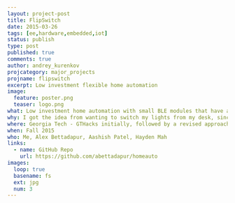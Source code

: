 ```yaml
---
layout: project-post
title: FlipSwitch
date: 2015-03-26 
tags: [ee,hardware,embedded,iot]
status: publish
type: post
published: true
comments: true
author: andrey_kurenkov
projcategory: major_projects
projname: flipswitch
excerpt: Low investment flexible home automation
image:
  feature: poster.png
  teaser: logo.png
what: Low investment home automation with small BLE modules that have actuators and can physically control light switches and various other home electronics.
why: I got the idea from wanting to switch my lights from my desk, since I switched between lamps and 
where: Georgia Tech - GTHacks initially, followed by a revised approach for GT Inventure Prize
when: Fall 2015
who: Me, Alex Bettadapur, Aashish Patel, Hayden Mah
links:
  - name: GitHub Repo
    url: https://github.com/abettadapur/homeauto
images:
  loop: true
  basename: fs
  ext: jpg
  num: 3
---
```

